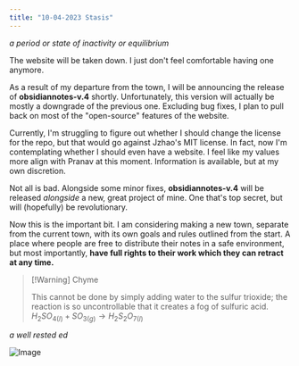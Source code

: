 ```yaml
---
title: "10-04-2023 Stasis"
---
```


*a period or state of inactivity or equilibrium*

The website will be taken down. I just don't feel comfortable having one anymore. 

As a result of my departure from the town, I will be announcing the release of **obsidiannotes-v.4** shortly. Unfortunately, this version will actually be mostly a downgrade of the previous one. Excluding bug fixes, I plan to pull back on most of the "open-source" features of the website.

Currently, I'm struggling to figure out whether I should change the license for the repo, but that would go against Jzhao's MIT license. In fact, now I'm contemplating whether I should even have a website. I feel like my values more align with Pranav at this moment. Information is available, but at my own discretion. 

Not all is bad. Alongside some minor fixes, **obsidiannotes-v.4** will be released *alongside* a new, great project of mine. One that's top secret, but will (hopefully) be revolutionary.

Now this is the important bit. I am considering making a new town, separate from the current town, with its own goals and rules outlined from the start. A place where people are free to distribute their notes in a safe environment, but most importantly, **have full rights to their work which they can retract at any time.**

> [!Warning] Chyme
> 
> This cannot be done by simply adding water to the sulfur trioxide; the reaction is so uncontrollable that it creates a fog of sulfuric acid.
> $H_{2}SO_{4(l)}+SO_{3(g)}\rightarrow H_{2}S_{2}O_{7(l)}$

*a well rested ed*

![Image](https://media.discordapp.net/attachments/846725438105583647/1094954731992010752/20230410_195653.jpg?width=772&height=1030)
